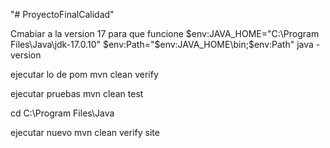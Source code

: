 "# ProyectoFinalCalidad" 

Cmabiar a la version 17 para que funcione
$env:JAVA_HOME="C:\Program Files\Java\jdk-17.0.10"
$env:Path="$env:JAVA_HOME\bin;$env:Path"
java -version


ejecutar lo  de pom
mvn clean verify


ejecutar pruebas
mvn clean test

cd C:\Program Files\Java

ejecutar nuevo
mvn clean verify site